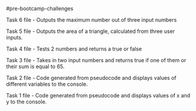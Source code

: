 #pre-bootcamp-challenges

Task 6 file -
Outputs the maximum number out of three input numbers

Task 5 file -
Outputs the area of a triangle, calculated from  three user inputs.

Task 4 file -
Tests 2 numbers and returns a true or false

Task 3 file -
Takes in two input numbers and returns true if one of them or their sum is equal to 65. 


Task 2 file -
Code generated from pseudocode and displays values of different variables to the console.  

Task 1 file -
Code generated from pseudocode and displays values of x and y to the console.
